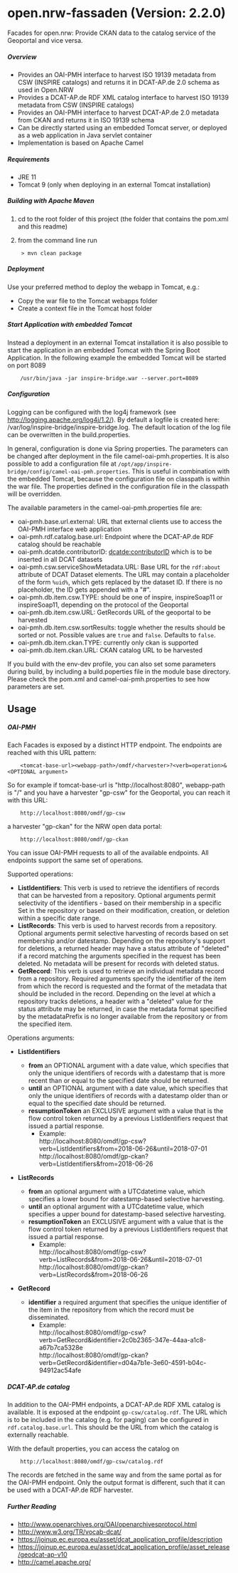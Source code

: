 # open.nrw-fassaden (Version: 2.2.0)
Facades for open.nrw: Provide CKAN data to the catalog service of the Geoportal and vice versa.

##### Overview

* Provides an OAI-PMH interface to harvest ISO 19139 metadata from CSW (INSPIRE catalogs) and returns it in DCAT-AP.de 2.0 schema as used in Open.NRW
* Provides a DCAT-AP.de RDF XML catalog interface to harvest ISO 19139 metadata from CSW (INSPIRE catalogs)
* Provides an OAI-PMH interface to harvest DCAT-AP.de 2.0 metadata from CKAN and returns it in ISO 19139 schema
* Can be directly started using an embedded Tomcat server, or deployed as a web application in Java servlet container
* Implementation is based on Apache Camel

##### Requirements

* JRE 11
* Tomcat 9 (only when deploying in an external Tomcat installation)

##### Building with Apache Maven

1. cd to the root folder of this project (the folder that contains the pom.xml and this readme)
2. from the command line run

        > mvn clean package

##### Deployment

Use your preferred method to deploy the webapp in Tomcat, e.g.:

* Copy the war file to the Tomcat webapps folder
* Create a context file in the Tomcat host folder

##### Start Application with embedded Tomcat

Instead a deployment in an external Tomcat installation it is also possible to start the application in an embedded Tomcat with the Spring Boot Application. In the following example the embedded Tomcat will be started on port 8089

        /usr/bin/java -jar inspire-bridge.war --server.port=8089

##### Configuration

Logging can be configured with the log4j framework (see http://logging.apache.org/log4j/1.2/).
By default a logfile is created here: /var/log/inspire-bridge/inspire-bridge.log.
The default location of the log file can be overwritten in the build.properties.

In general, configuration is done via Spring properties. The parameters can be changed after deployment in the file camel-oai-pmh.properties. It is also possible to add a configuration file at `/opt/app/inspire-bridge/config/camel-oai-pmh.properties`. This is useful in combination with the embedded Tomcat, because the configuration file on classpath is within the war file. The properties defined in the configuration file in the classpath will be overridden.

The available parameters in the camel-oai-pmh.properties file are:

* oai-pmh.base.url.external: URL that external clients use to access the OAI-PMH interface web application
* oai-pmh.rdf.catalog.base.url: Endpoint where the DCAT-AP.de RDF catalog should be reachable
* oai-pmh.dcatde.contributorID: [dcatde:contributorID](https://www.dcat-ap.de/def/contributors/) which is to be inserted in all DCAT datasets
* oai-pmh.csw.serviceShowMetadata.URL: Base URL for the `rdf:about` attribute of DCAT Dataset elements. The URL may contain a placeholder of the form `%uid%`, which gets replaced by the dataset ID. If there is no placeholder, the ID gets appended with a "#".
* oai-pmh.db.item.csw.TYPE: should be one of inspire, inspireSoap11 or inspireSoap11, depending on the protocol of the Geoportal
* oai-pmh.db.item.csw.URL: GetRecords URL of the geoportal to be harvested
* oai-pmh.db.item.csw.sortResults: toggle whether the results should be sorted or not. Possible values are `true` and `false`. Defaults to `false`.
* oai-pmh.db.item.ckan.TYPE: currently only ckan is supported
* oai-pmh.db.item.ckan.URL: CKAN catalog URL to be harvested

If you build with the env-dev profile, you can also set some parameters during build, by including a build.poperties
file in the module base directory. Please check the pom.xml and camel-oai-pmh.properties
to see how parameters are set.

## Usage

##### OAI-PMH

Each Facades is exposed by a distinct HTTP endpoint. The endpoints are reached with this URL pattern:

        <tomcat-base-url><webapp-path>/omdf/<harvester>?<verb=operation>&<OPTIONAL argument>

So for example if tomcat-base-url is "http://localhost:8080", webapp-path is "/" and
you have a harvester "gp-csw" for the Geoportal, you can reach it with this URL:

        http://localhost:8080/omdf/gp-csw

a harvester "gp-ckan" for the NRW open data portal:

        http://localhost:8080/omdf/gp-ckan

You can issue OAI-PMH requests to all of the available endpoints. All endpoints support the same set of operations.

Supported operations:
* <b>ListIdentifiers</b>: This verb is used to retrieve the identifiers of records that can be harvested from a repository.  Optional arguments permit selectivity of the identifiers - based on their membership in a specific Set in the repository or based on their modification, creation, or deletion within a specific date range.
* <b>ListRecords</b>: This verb is used to harvest records from a repository. Optional arguments permit selective harvesting of records based on set membership and/or datestamp. Depending on the repository's support for deletions, a returned header may have a status attribute of "deleted" if a record matching the arguments specified in the request has been deleted. No metadata will be present for records with deleted status.
* <b>GetRecord</b>: This verb is used to retrieve an individual metadata record from a repository. Required arguments specify the identifier of the item from which the record is requested and the format of the metadata that should be included in the record. Depending on the level at which a repository tracks deletions, a header with a "deleted" value for the status attribute may be returned, in case the metadata format specified by the metadataPrefix is no longer available from the repository or from the specified item.

Operations arguments:
* <b>ListIdentifiers</b>
    * <b>from</b> an OPTIONAL argument with a date value, which specifies that only the unique identifiers of records with a datestamp that is more recent than or equal to the specified date should be returned.
    * <b>until</b> an OPTIONAL argument with a date value, which specifies that only the unique identifiers of records with a datestamp older than or equal to the specified date should be returned.
    * <b>resumptionToken</b> an EXCLUSIVE argument with a value that is the flow control token returned by a previous ListIdentifiers request that issued a partial response.
        * Example:<br>
                http://localhost:8080/omdf/gp-csw?verb=ListIdentifiers&from=2018-06-26&until=2018-07-01<br>
                http://localhost:8080/omdf/gp-ckan?verb=ListIdentifiers&from=2018-06-26

* <b>ListRecords</b>
    * <b>from</b> an optional argument with a UTCdatetime value, which specifies a lower bound for datestamp-based selective harvesting.
    * <b>until</b> an optional argument with a UTCdatetime value, which specifies a upper bound for datestamp-based selective harvesting.
    * <b>resumptionToken</b> an EXCLUSIVE argument with a value that is the flow control token returned by a previous ListIdentifiers request that issued a partial response.
        * Example:<br>
                http://localhost:8080/omdf/gp-csw?verb=ListRecords&from=2018-06-26&until=2018-07-01<br>
                http://localhost:8080/omdf/gp-ckan?verb=ListRecords&from=2018-06-26

* <b>GetRecord</b>
    * <b>identifier</b> a required argument that specifies the unique identifier of the item in the repository from which the record must be disseminated.
        * Example:<br>
                http://localhost:8080/omdf/gp-csw?verb=GetRecord&identifier=2c0b2365-347e-44aa-a1c8-a67b7ca5328e<br>
                http://localhost:8080/omdf/gp-ckan?verb=GetRecord&identifier=d04a7b1e-3e60-4591-b04c-94912ac54afe

##### DCAT-AP.de catalog

In addition to the OAI-PMH endpoints, a DCAT-AP.de RDF XML catalog is available. It is exposed at the endpoint `gp-csw/catalog.rdf`. The URL which is to be included in the catalog (e.g. for paging) can be configured in `rdf.catalog.base.url`. This should be the URL from which the catalog is externally reachable.

With the default properties, you can access the catalog on

        http://localhost:8080/omdf/gp-csw/catalog.rdf

The records are fetched in the same way and from the same portal as for the OAI-PMH endpoint. Only the output format is
different, such that it can be used with a DCAT-AP.de RDF harvester.

##### Further Reading

* http://www.openarchives.org/OAI/openarchivesprotocol.html
* http://www.w3.org/TR/vocab-dcat/
* https://joinup.ec.europa.eu/asset/dcat_application_profile/description
* https://joinup.ec.europa.eu/asset/dcat_application_profile/asset_release/geodcat-ap-v10
* http://camel.apache.org/

